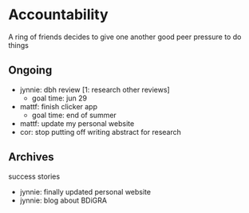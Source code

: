 # Accountability

A ring of friends decides to give one another good peer pressure to do things

## Ongoing

* jynnie: dbh review [1: research other reviews]
  * goal time: jun 29
* mattf: finish clicker app
  * goal time: end of summer
* mattf: update my personal website
* cor: stop putting off writing abstract for research

## Archives

success stories

* jynnie: finally updated personal website
* jynnie: blog about BDiGRA
